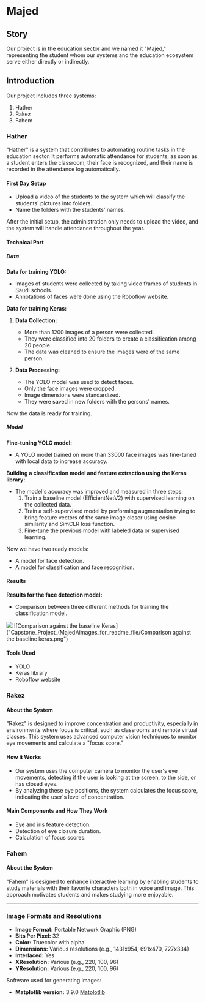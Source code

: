 # Majed

## Story

Our project is in the education sector and we named it "Majed," representing the student whom our systems and the education ecosystem serve either directly or indirectly.

## Introduction

Our project includes three systems:

1. Hather
2. Rakez
3. Fahem

### Hather

"Hather" is a system that contributes to automating routine tasks in the education sector. It performs automatic attendance for students; as soon as a student enters the classroom, their face is recognized, and their name is recorded in the attendance log automatically.

#### First Day Setup
- Upload a video of the students to the system which will classify the students' pictures into folders.
- Name the folders with the students' names.

After the initial setup, the administration only needs to upload the video, and the system will handle attendance throughout the year.

#### Technical Part

##### Data

**Data for training YOLO:**
- Images of students were collected by taking video frames of students in Saudi schools.
- Annotations of faces were done using the Roboflow website.

**Data for training Keras:**
1. **Data Collection:**
   - More than 1200 images of a person were collected.
   - They were classified into 20 folders to create a classification among 20 people.
   - The data was cleaned to ensure the images were of the same person.

2. **Data Processing:**
   - The YOLO model was used to detect faces.
   - Only the face images were cropped.
   - Image dimensions were standardized.
   - They were saved in new folders with the persons' names.

Now the data is ready for training.

##### Model

**Fine-tuning YOLO model:**
- A YOLO model trained on more than 33000 face images was fine-tuned with local data to increase accuracy.

**Building a classification model and feature extraction using the Keras library:**
- The model's accuracy was improved and measured in three steps:
  1. Train a baseline model (EfficientNetV2) with supervised learning on the collected data.
  2. Train a self-supervised model by performing augmentation trying to bring feature vectors of the same image closer using cosine similarity and SimCLR loss function.
  3. Fine-tune the previous model with labeled data or supervised learning.

Now we have two ready models:
- A model for face detection.
- A model for classification and face recognition.

#### Results

**Results for the face detection model:**
- Comparison between three different methods for training the classification model.
<img src= "D:\SDAIA_BootCamp\Projects\CapSton_Project\Capstone_Project_(Majed)\images_for_readme_file\Comparison against the baseline keras.png"/>
![Comparison against the baseline Keras]("Capstone_Project_(Majed)\images_for_readme_file/Comparison against the baseline keras.png")


#### Tools Used

- YOLO
- Keras library
- Roboflow website

### Rakez

#### About the System

"Rakez" is designed to improve concentration and productivity, especially in environments where focus is critical, such as classrooms and remote virtual classes. This system uses advanced computer vision techniques to monitor eye movements and calculate a "focus score."

#### How it Works

- Our system uses the computer camera to monitor the user's eye movements, detecting if the user is looking at the screen, to the side, or has closed eyes.
- By analyzing these eye positions, the system calculates the focus score, indicating the user's level of concentration.

#### Main Components and How They Work

- Eye and iris feature detection.
- Detection of eye closure duration.
- Calculation of focus scores.

### Fahem

#### About the System

"Fahem" is designed to enhance interactive learning by enabling students to study materials with their favorite characters both in voice and image. This approach motivates students and makes studying more enjoyable.

---

### Image Formats and Resolutions

- **Image Format:** Portable Network Graphic (PNG)
- **Bits Per Pixel:** 32
- **Color:** Truecolor with alpha
- **Dimensions:** Various resolutions (e.g., 1431x954, 691x470, 727x334)
- **Interlaced:** Yes
- **XResolution:** Various (e.g., 220, 100, 96)
- **YResolution:** Various (e.g., 220, 100, 96)

Software used for generating images:
- **Matplotlib version:** 3.9.0 [Matplotlib](https://matplotlib.org/)
